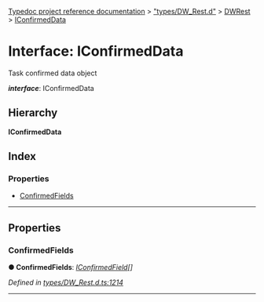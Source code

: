 [Typedoc project reference documentation](../README.md) > ["types/DW_Rest.d"](../modules/_types_dw_rest_d_.md) > [DWRest](../modules/_types_dw_rest_d_.dwrest.md) > [IConfirmedData](../interfaces/_types_dw_rest_d_.dwrest.iconfirmeddata.md)

# Interface: IConfirmedData

Task confirmed data object

*__interface__*: IConfirmedData

## Hierarchy

**IConfirmedData**

## Index

### Properties

* [ConfirmedFields](_types_dw_rest_d_.dwrest.iconfirmeddata.md#confirmedfields)

---

## Properties

<a id="confirmedfields"></a>

###  ConfirmedFields

**● ConfirmedFields**: *[IConfirmedField](_types_dw_rest_d_.dwrest.iconfirmedfield.md)[]*

*Defined in [types/DW_Rest.d.ts:1214](https://github.com/DocuWare/REST-Sample-TS/blob/master/src/types/DW_Rest.d.ts#L1214)*

___


